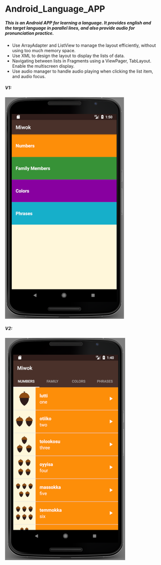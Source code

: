 # Android_Language_APP

##### This is an Android APP for learning a language. It provides english and the target language in parallel lines, and also provide audio for pronunciation practice.

* Use ArrayAdapter and ListView to manage the layout efficiently, without using too much memory space.
* Use XML to design the layout to display the lists of data.
* Navigating between lists in Fragments using a ViewPager, TabLayout. Enable the multiscreen display.
* Use audio manager to handle audio playing when clicking the list item, and audio focus.


##### V1: 

![ScreenShot](https://github.com/lzzsmile/Android_Language_APP/blob/master/V1.png)


##### V2:

![ScreenShot](https://github.com/lzzsmile/Android_Language_APP/blob/master/V2.png)

